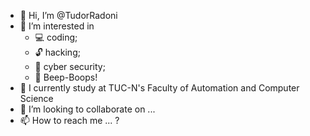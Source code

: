 - 👋 Hi, I’m @TudorRadoni
- 👀 I’m interested in
    - 💻 coding;
    - 🔓 hacking;
    - 🔐 cyber security; 
    - 🤖 Beep-Boops!
- 🌱 I currently study at TUC-N's Faculty of Automation and Computer Science
- 💞️ I’m looking to collaborate on ...
- 📫 How to reach me ... ?

<!---
TudorRadoni/TudorRadoni is a ✨ special ✨ repository because its `README.md` (this file) appears on your GitHub profile.
You can click the Preview link to take a look at your changes.
--->

